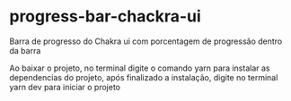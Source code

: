 # progress-bar-chackra-ui
Barra de progresso do Chakra ui com porcentagem de progressão dentro da barra
 
Ao baixar o projeto, no terminal digite o comando yarn para instalar 
as dependencias do projeto, após finalizado a instalação, digite no 
terminal yarn dev para iniciar o projeto
